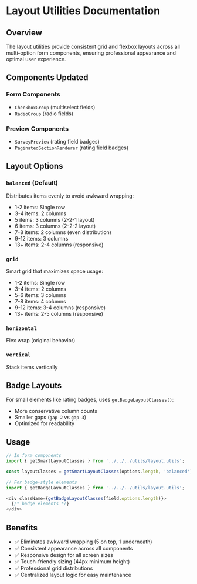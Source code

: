 # Layout Utilities Documentation

## Overview

The layout utilities provide consistent grid and flexbox layouts across all multi-option form components, ensuring professional appearance and optimal user experience.

## Components Updated

### Form Components
- `CheckboxGroup` (multiselect fields)
- `RadioGroup` (radio fields)

### Preview Components  
- `SurveyPreview` (rating field badges)
- `PaginatedSectionRenderer` (rating field badges)

## Layout Options

### `balanced` (Default)
Distributes items evenly to avoid awkward wrapping:
- 1-2 items: Single row
- 3-4 items: 2 columns
- 5 items: 3 columns (2-2-1 layout)
- 6 items: 3 columns (2-2-2 layout)
- 7-8 items: 2 columns (even distribution)
- 9-12 items: 3 columns
- 13+ items: 2-4 columns (responsive)

### `grid`
Smart grid that maximizes space usage:
- 1-2 items: Single row
- 3-4 items: 2 columns
- 5-6 items: 3 columns
- 7-8 items: 4 columns
- 9-12 items: 3-4 columns (responsive)
- 13+ items: 2-5 columns (responsive)

### `horizontal`
Flex wrap (original behavior)

### `vertical`
Stack items vertically

## Badge Layouts

For small elements like rating badges, uses `getBadgeLayoutClasses()`:
- More conservative column counts
- Smaller gaps (`gap-2` vs `gap-3`)
- Optimized for readability

## Usage

```typescript
// In form components
import { getSmartLayoutClasses } from '../../../utils/layout.utils';

const layoutClasses = getSmartLayoutClasses(options.length, 'balanced');

// For badge-style elements
import { getBadgeLayoutClasses } from '../../../utils/layout.utils';

<div className={getBadgeLayoutClasses(field.options.length)}>
  {/* badge elements */}
</div>
```

## Benefits

- ✅ Eliminates awkward wrapping (5 on top, 1 underneath)
- ✅ Consistent appearance across all components
- ✅ Responsive design for all screen sizes
- ✅ Touch-friendly sizing (44px minimum height)
- ✅ Professional grid distributions
- ✅ Centralized layout logic for easy maintenance